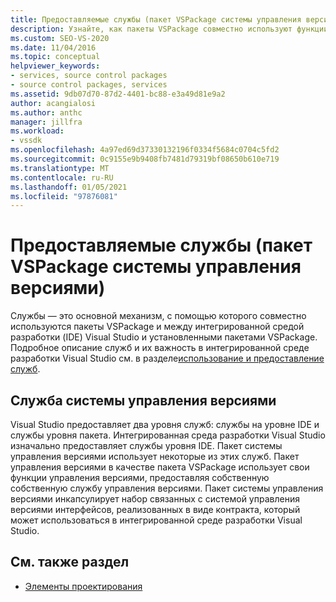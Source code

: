 ```yaml
---
title: Предоставляемые службы (пакет VSPackage системы управления версиями) | Документация Майкрософт
description: Узнайте, как пакеты VSPackage совместно используют функции, включая взаимодействие с интегрированной средой разработки Visual Studio и пакетами VSPackage.
ms.custom: SEO-VS-2020
ms.date: 11/04/2016
ms.topic: conceptual
helpviewer_keywords:
- services, source control packages
- source control packages, services
ms.assetid: 9db07d70-87d2-4401-bc88-e3a49d81e9a2
author: acangialosi
ms.author: anthc
manager: jillfra
ms.workload:
- vssdk
ms.openlocfilehash: 4a97ed69d37330132196f0334f5684c0704c5fd2
ms.sourcegitcommit: 0c9155e9b9408fb7481d79319bf08650b610e719
ms.translationtype: MT
ms.contentlocale: ru-RU
ms.lasthandoff: 01/05/2021
ms.locfileid: "97876081"
---
```

# <a name="services-provided-source-control-vspackage"></a>Предоставляемые службы (пакет VSPackage системы управления версиями)
Службы — это основной механизм, с помощью которого совместно используются пакеты VSPackage и между интегрированной средой разработки (IDE) Visual Studio и установленными пакетами VSPackage. Подробное описание служб и их важность в интегрированной среде разработки Visual Studio см. в разделе[использование и предоставление служб](../../extensibility/using-and-providing-services.md).

## <a name="the-source-control-service"></a>Служба системы управления версиями
 Visual Studio предоставляет два уровня служб: службы на уровне IDE и службы уровня пакета. Интегрированная среда разработки Visual Studio изначально предоставляет службы уровня IDE. Пакет системы управления версиями использует некоторые из этих служб. Пакет управления версиями в качестве пакета VSPackage использует свои функции управления версиями, предоставляя собственную собственную службу управления версиями. Пакет системы управления версиями инкапсулирует набор связанных с системой управления версиями интерфейсов, реализованных в виде контракта, который может использоваться в интегрированной среде разработки Visual Studio.

## <a name="see-also"></a>См. также раздел
- [Элементы проектирования](../../extensibility/internals/source-control-vspackage-design-elements.md)
